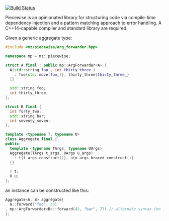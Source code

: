 [![Build Status](https://travis-ci.org/mikezackles/piecewise.svg?branch=master)](https://travis-ci.org/mikezackles/piecewise)

Piecewise is an opinionated library for structuring code via compile-time
dependency injection and a pattern matching approach to error handling. A
C++14-capable compiler and standard library are required.

Given a generic aggregate type:
```c++
#include <mz/piecewise/arg_forwarder.hpp>

namespace mp = mz::piecewise;

struct A final : public mp::ArgForwarder<A> {
  A(std::string foo_, int thirty_three_)
    : foo{std::move(foo_)}, thirty_three{thirty_three_}
  {}

  std::string foo;
  int thirty_three;
};

struct B final {
  int forty_two;
  std::string bar;
  int seventy_seven;
};

template <typename T, typename U>
class Aggregate final {
public:
  template <typename TArgs, typename UArgs>
  Aggregate(TArgs t_args, UArgs u_args)
    : t{t_args.construct()}, u{u_args.braced_construct()}
  {}

  T t;
  U u;
};
```

an instance can be constructed like this:
```c++
Aggregate<A, B> aggregate{
  A::forward("foo", 33)
, mp::ArgForwarder<B>::forward(42, "bar", 77) // alternate syntax (no inheritance required)
};
```
